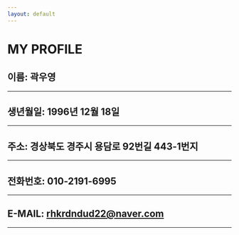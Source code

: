 ```yaml
---
layout: default
---
```


# MY PROFILE

## 이름: 곽우영 
* * *
## 생년월일: 1996년 12월 18일 
* * *
## 주소: 경상북도 경주시 용담로 92번길 443-1번지
* * *
## 전화번호: 010-2191-6995
* * *
## E-MAIL: rhkrdndud22@naver.com
* * *

